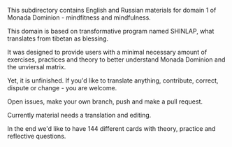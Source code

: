 This subdirectory contains English and Russian materials for domain 1 of Monada Dominion - mindfitness and mindfulness. 

This domain is based on transformative program named SHINLAP, what translates from tibetan as blessing. 

It was designed to provide users with a minimal necessary amount of exercises, practices and theory to better understand Monada Dominion and the unviersal matrix. 

Yet, it is unfinished. If you'd like to translate anything, contribute, correct, dispute or change - you are welcome. 

Open issues, make your own branch, push and make a pull request.

Currently material needs a translation and editing. 

In the end we'd like to have 144 different cards with theory, practice and reflective questions. 
